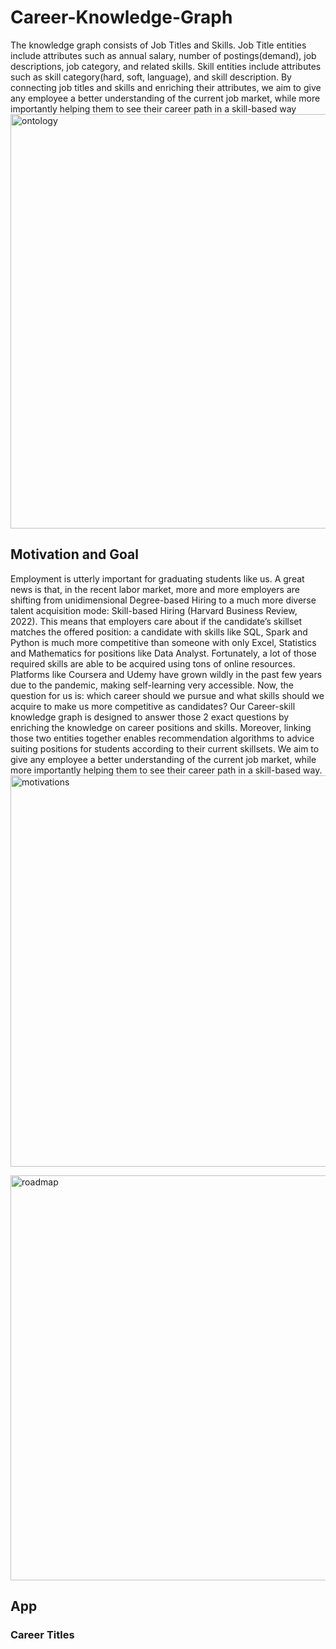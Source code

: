 # Career-Knowledge-Graph
The knowledge graph consists of Job Titles and Skills. Job Title entities include attributes such as annual salary, number of
postings(demand), job descriptions, job category, and related skills. Skill entities include attributes such as skill
category(hard, soft, language), and skill description. By connecting job titles and skills and enriching their attributes,
we aim to give any employee a better understanding of the current job market, while more importantly helping them
to see their career path in a skill-based way
<img width="663" alt="ontology" src="https://user-images.githubusercontent.com/79633483/222091998-0bb4aa7e-d7a5-4d2e-ae35-4e00a8099df6.png">

## Motivation and Goal
Employment is utterly important for graduating students like us. A great news is that, in the recent labor
market, more and more employers are shifting from unidimensional Degree-based Hiring to a much more
diverse talent acquisition mode: Skill-based Hiring (Harvard Business Review, 2022). This means that
employers care about if the candidate’s skillset matches the offered position: a candidate with skills like
SQL, Spark and Python is much more competitive than someone with only Excel, Statistics and
Mathematics for positions like Data Analyst. Fortunately, a lot of those required skills are able to be
acquired using tons of online resources. Platforms like Coursera and Udemy have grown wildly in the
past few years due to the pandemic, making self-learning very accessible. Now, the question for us is:
which career should we pursue and what skills should we acquire to make us more competitive as
candidates? Our Career-skill knowledge graph is designed to answer those 2 exact questions by enriching
the knowledge on career positions and skills. Moreover, linking those two entities together enables
recommendation algorithms to advice suiting positions for students according to their current skillsets.
We aim to give any employee a better understanding of the current job market, while more importantly
helping them to see their career path in a skill-based way.
<img width="626" alt="motivations" src="https://user-images.githubusercontent.com/79633483/222091585-bfe90e63-a51b-424c-819b-1adae338cd28.png">

<img width="648" alt="roadmap" src="https://user-images.githubusercontent.com/79633483/222092008-8693b690-b590-4945-874b-d2f582cc7070.png">


## App
### Career Titles

